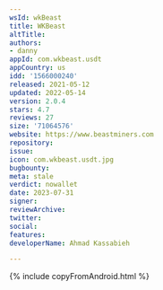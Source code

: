 ```yaml
---
wsId: wkBeast
title: WKBeast
altTitle: 
authors:
- danny
appId: com.wkbeast.usdt
appCountry: us
idd: '1566000240'
released: 2021-05-12
updated: 2022-05-14
version: 2.0.4
stars: 4.7
reviews: 27
size: '71064576'
website: https://www.beastminers.com
repository: 
issue: 
icon: com.wkbeast.usdt.jpg
bugbounty: 
meta: stale
verdict: nowallet
date: 2023-07-31
signer: 
reviewArchive: 
twitter: 
social: 
features: 
developerName: Ahmad Kassabieh

---
```


{% include copyFromAndroid.html %}